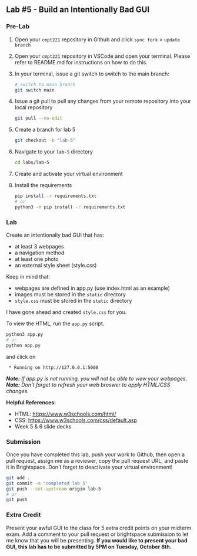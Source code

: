 ## Lab #5 - Build an Intentionally Bad GUI

### Pre-Lab
1. Open your `cmpt221` repository in Github and click `sync fork` > `update branch`

2. Open your `cmpt221` repository in VSCode and open your terminal. Please refer to README.md for instructions on how to do this. 
3. In your terminal, issue a git switch to switch to the main branch:
    ```bash
    # switch to main branch
    git switch main
    ```
4. Issue a git pull to pull any changes from your remote repository into your local repository
    ```bash
    git pull --no-edit
    ```
5. Create a branch for lab 5
    ```bash
    git checkout -b "lab-5" 
    ```

6. Navigate to your `lab-5` directory
    ```bash
    cd labs/lab-5
    ```

7. Create and activate your virtual environment
8. Install the requirements
    ```bash
    pip install -r requirements.txt
    # or
    python3 -m pip install -r requirements.txt
    ```


### Lab 
Create an intentionally bad GUI that has:
* at least 3 webpages
* a navigation method
* at least one photo
* an external style sheet (style.css)

Keep in mind that:
* webpages are defined in app.py (use index.html as an example)
* images must be stored in the `static` directory
* `style.css` must be stored in the `static` directory

I have gone ahead and created `style.css` for you.

To view the HTML, run the `app.py` script.

```bash
python3 app.py
# or
python app.py
```

and click on 
```
 * Running on http://127.0.0.1:5000
```

_**Note:** If app.py is not running, you will not be able to view your webpages._  
_**Note:** Don't forget to refresh your web broswer to apply HTML/CSS changes._

**Helpful References:**
* HTML: https://www.w3schools.com/html/
* CSS: https://www.w3schools.com/css/default.asp
* Week 5 & 6 slide decks


### Submission
Once you have completed this lab, push your work to Github, then open a pull request, assign me as a reviewer, copy the pull request URL, and paste it in Brightspace. Don't forget to deactivate your virtual environment!

```bash
git add .
git commit -m "completed lab 5"
git push --set-upstream origin lab-5
# or
git push
```

### Extra Credit
Present your awful GUI to the class for 5 extra credit points on your midterm exam.  Add a comment to your pull request or brightspace submission to let me know that you will be presenting. **If you would like to present your bad GUI, this lab has to be submitted by 5PM on Tuesday, October 8th.**
